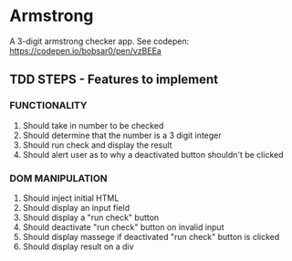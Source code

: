# Armstrong
A 3-digit armstrong checker app. See codepen: https://codepen.io/bobsar0/pen/vzBEEa

## TDD STEPS - Features to implement

### FUNCTIONALITY
1. Should take in number to be checked
2. Should determine that the number is a 3 digit integer
3. Should run check and display the result
4. Should alert user as to why a deactivated button shouldn't be clicked

### DOM MANIPULATION
1. Should inject initial HTML
2. Should display an input field 
3. Should display a "run check" button
4. Should deactivate "run check" button on invalid input
5. Should display massege if deactivated "run check" button is clicked
6. Should display result on a div
